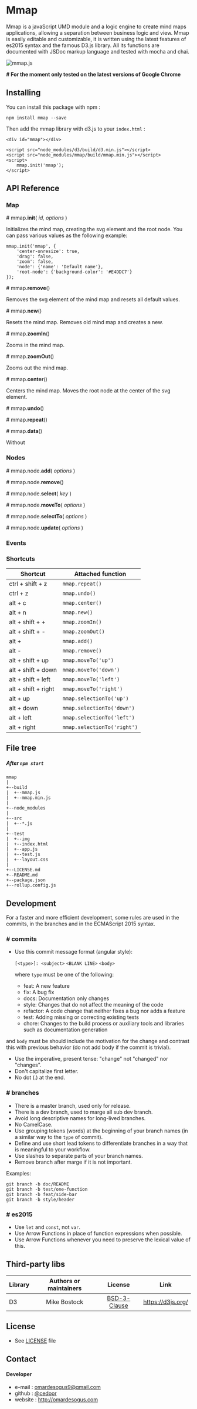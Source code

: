 # Mmap

Mmap is a javaScript UMD module and a logic engine to create mind maps applications, allowing a separation between business logic and view. Mmap is easily editable and customizable, it is written using the latest features of es2015 syntax and the famous D3.js library. All its functions are documented with JSDoc markup language and tested with mocha and chai.

![mmap.js](https://github.com/cedoor/mmap/blob/master/test/img/logo.png)

**# For the moment only tested on the latest versions of Google Chrome**

## Installing

You can install this package with npm :

    npm install mmap --save

Then add the mmap library with d3.js to your `index.html` :
    
    <div id="mmap"></div>
    
    <script src="node_modules/d3/build/d3.min.js"></script>
    <script src="node_modules/mmap/build/mmap.min.js"></script>
    <script>
        mmap.init('mmap');
    </script>

## API Reference

### Map

\# mmap.**init**( *id, options* )

Initializes the mind map, creating the svg element and the root node. 
You can pass various values as the following example:
    
    mmap.init('mmap', {
        'center-onresize': true,
        'drag': false,
        'zoom': false,
        'node': {'name': 'Default name'},
        'root-node': {'background-color': '#E4DDC7'}
    });

\# mmap.**remove**()

Removes the svg element of the mind map and resets all default values. 

\# mmap.**new**()

Resets the mind map. Removes old mind map and creates a new. 

\# mmap.**zoomIn**()

Zooms in the mind map.

\# mmap.**zoomOut**()

Zooms out the mind map.

\# mmap.**center**()

Centers the mind map. Moves the root node at the center of the svg element.  

\# mmap.**undo**()



\# mmap.**repeat**()

\# mmap.**data**()

Without

### Nodes

\# mmap.node.**add**( *options* )



\# mmap.node.**remove**()

\# mmap.node.**select**( *key* )

\# mmap.node.**moveTo**( *options* )

\# mmap.node.**selectTo**( *options* )

\# mmap.node.**update**( *options* )

### Events  

### Shortcuts

| Shortcut            | Attached function               |
|---------------------|---------------------------------|
| ctrl + shift + z    | `mmap.repeat()`                 |
| ctrl + z            | `mmap.undo()`                   |
| alt + c             | `mmap.center()`                 |
| alt + n             | `mmap.new()`                    |
| alt + shift + +     | `mmap.zoomIn()`                 |
| alt + shift + -     | `mmap.zoomOut()`                |
| alt +               | `mmap.add()`                    |
| alt -               | `mmap.remove()`                 |
| alt + shift + up    | `mmap.moveTo('up')`             |
| alt + shift + down  | `mmap.moveTo('down')`           |
| alt + shift + left  | `mmap.moveTo('left')`           |
| alt + shift + right | `mmap.moveTo('right')`          |
| alt + up            | `mmap.selectionTo('up')`        |
| alt + down          | `mmap.selectionTo('down')`      |
| alt + left          | `mmap.selectionTo('left')`      |
| alt + right         | `mmap.selectionTo('right')`     |

## File tree
##### After `npm start`

    mmap
    |
    +--build
    |  +--mmap.js
    |  +--mmap.min.js
    |
    +--node_modules
    |
    +--src
    |  +--*.js
    |
    +--test
    |  +--img
    |  +--index.html
    |  +--app.js
    |  +--test.js
    |  +--layout.css
    |
    +--LICENSE.md
    +--README.md
    +--package.json
    +--rollup.config.js

## Development

For a faster and more efficient development, some rules are used in the commits, in the branches and in the ECMAScript 2015 syntax.

### # commits

* Use this commit message format (angular style):  

    `[<type>]: <subject>`
    `<BLANK LINE>`
    `<body>`

    where `type` must be one of the following:

    - feat: A new feature
    - fix: A bug fix
    - docs: Documentation only changes
    - style: Changes that do not affect the meaning of the code
    - refactor: A code change that neither fixes a bug nor adds a feature
    - test: Adding missing or correcting existing tests
    - chore: Changes to the build process or auxiliary tools and libraries such as documentation generation

and `body` must be should include the motivation for the change and contrast this with previous behavior (do not add body if the commit is trivial). 

* Use the imperative, present tense: "change" not "changed" nor "changes".
* Don't capitalize first letter.
* No dot (.) at the end.

### # branches

* There is a master branch, used only for release.
* There is a dev branch, used to marge all sub dev branch.
* Avoid long descriptive names for long-lived branches.
* No CamelCase.
* Use grouping tokens (words) at the beginning of your branch names (in a similar way to the `type` of commit).
* Define and use short lead tokens to differentiate branches in a way that is meaningful to your workflow.
* Use slashes to separate parts of your branch names.
* Remove branch after marge if it is not important.

Examples:
    
    git branch -b doc/README
    git branch -b test/one-function
    git branch -b feat/side-bar
    git branch -b style/header

### # es2015

* Use `let` and `const`, not `var`.
* Use Arrow Functions in place of function expressions when possible.
* Use Arrow Functions whenever you need to preserve the lexical value of this.

## Third-party libs

| Library           | Authors or maintainers               | License    | Link |
|-------------------|:------------------------------------:|:----------:|:----:|
| D3 | Mike Bostock | [BSD-3-Clause](https://github.com/d3/d3/blob/master/LICENSE) | https://d3js.org/ |

## License
* See [LICENSE](https://github.com/cedoor/mmap/blob/master/LICENSE.md) file

## Contact
#### Developer
* e-mail : omardesogus9@gmail.com
* github : [@cedoor](https://github.com/cedoor)
* website : http://omardesogus.com
